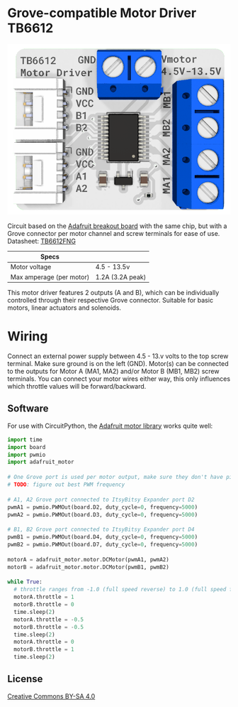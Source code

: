 # Grove-compatible Motor Driver TB6612
![3D render of the PCB](/render.png)

Circuit based on the [Adafruit breakout board](https://www.adafruit.com/product/2448) with the same chip, but with a Grove connector per motor channel and screw terminals for ease of use.
Datasheet: [TB6612FNG](https://cdn-shop.adafruit.com/datasheets/TB6612FNG_datasheet_en_20121101.pdf)

| Specs | |
| --- | --- |
| Motor voltage | 4.5 - 13.5v |
| Max amperage (per motor) | 1.2A (3.2A peak) |

This motor driver features 2 outputs (A and B), which can be individually controlled through their respective Grove connector.
Suitable for basic motors, linear actuators and solenoids.

# Wiring
Connect an external power supply between 4.5 - 13.v volts to the top screw terminal. Make sure ground is on the left (GND). Motor(s) can be connected to the outputs for Motor A (MA1, MA2) and/or Motor B (MB1, MB2) screw terminals. You can connect your motor wires either way, this only influences which throttle values will be forward/backward.

## Software
For use with CircuitPython, the [Adafruit motor library](https://docs.circuitpython.org/projects/motor/en/latest/index.html#) works quite well:

```python
import time
import board
import pwmio
import adafruit_motor

# One Grove port is used per motor output, make sure they don't have pin overlap
# TODO: figure out best PWM frequency

# A1, A2 Grove port connected to ItsyBitsy Expander port D2
pwmA1 = pwmio.PWMOut(board.D2, duty_cycle=0, frequency=5000)
pwmA2 = pwmio.PWMOut(board.D3, duty_cycle=0, frequency=5000)

# B1, B2 Grove port connected to ItsyBitsy Expander port D4
pwmB1 = pwmio.PWMOut(board.D4, duty_cycle=0, frequency=5000)
pwmB2 = pwmio.PWMOut(board.D7, duty_cycle=0, frequency=5000)

motorA = adafruit_motor.motor.DCMotor(pwmA1, pwmA2)
motorB = adafruit_motor.motor.DCMotor(pwmB1, pwmB2)

while True:
  # throttle ranges from -1.0 (full speed reverse) to 1.0 (full speed forward)
  motorA.throttle = 1
  motorB.throttle = 0
  time.sleep(2)
  motorA.throttle = -0.5
  motorB.throttle = -0.5
  time.sleep(2)
  motorA.throttle = 0
  motorB.throttle = 1
  time.sleep(2)
```

## License
[Creative Commons BY-SA 4.0](https://creativecommons.org/licenses/by-sa/4.0/)